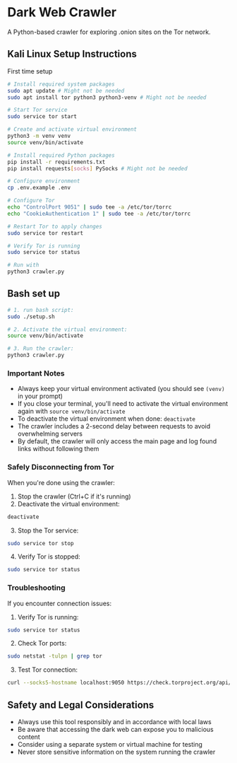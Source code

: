 # Dark Web Crawler

A Python-based crawler for exploring .onion sites on the Tor network.

## Kali Linux Setup Instructions

First time setup

```bash
# Install required system packages
sudo apt update # Might not be needed
sudo apt install tor python3 python3-venv # Might not be needed

# Start Tor service
sudo service tor start

# Create and activate virtual environment
python3 -m venv venv
source venv/bin/activate

# Install required Python packages
pip install -r requirements.txt
pip install requests[socks] PySocks # Might not be needed

# Configure environment
cp .env.example .env

# Configure Tor
echo "ControlPort 9051" | sudo tee -a /etc/tor/torrc
echo "CookieAuthentication 1" | sudo tee -a /etc/tor/torrc

# Restart Tor to apply changes
sudo service tor restart

# Verify Tor is running
sudo service tor status

# Run with
python3 crawler.py
```

## Bash set up

```bash
# 1. run bash script:
sudo ./setup.sh

# 2. Activate the virtual environment:
source venv/bin/activate

# 3. Run the crawler:
python3 crawler.py
```

### Important Notes
- Always keep your virtual environment activated (you should see `(venv)` in your prompt)
- If you close your terminal, you'll need to activate the virtual environment again with `source venv/bin/activate`
- To deactivate the virtual environment when done: `deactivate`
- The crawler includes a 2-second delay between requests to avoid overwhelming servers
- By default, the crawler will only access the main page and log found links without following them

### Safely Disconnecting from Tor
When you're done using the crawler:
1. Stop the crawler (Ctrl+C if it's running)
2. Deactivate the virtual environment:
```bash
deactivate
```
3. Stop the Tor service:
```bash
sudo service tor stop
```
4. Verify Tor is stopped:
```bash
sudo service tor status
```

### Troubleshooting
If you encounter connection issues:
1. Verify Tor is running:
```bash
sudo service tor status
```

2. Check Tor ports:
```bash
sudo netstat -tulpn | grep tor
```

3. Test Tor connection:
```bash
curl --socks5-hostname localhost:9050 https://check.torproject.org/api/ip
```

## Safety and Legal Considerations
- Always use this tool responsibly and in accordance with local laws
- Be aware that accessing the dark web can expose you to malicious content
- Consider using a separate system or virtual machine for testing
- Never store sensitive information on the system running the crawler
